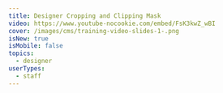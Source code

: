 ```yaml
---
title: Designer Cropping and Clipping Mask
video: https://www.youtube-nocookie.com/embed/FsK3kwZ_wBI
cover: /images/cms/training-video-slides-1-.png
isNew: true
isMobile: false
topics:
  - designer
userTypes:
  - staff
---
```

